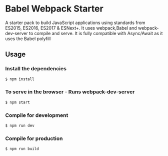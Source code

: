 # Babel Webpack Starter

A starter pack to build JavaScript applications using standards from ES2015, ES2016, ES2017 & ESNext+. It uses webpack,Babel and webpack-dev-server to compile and serve. It is fully compatible with Async/Await as it uses the Babel polyfill

## Usage

### Install the dependencies

```sh
$ npm install
```

### To serve in the browser - Runs webpack-dev-server

```sh
$ npm start
```

### Compile for development

```sh
$ npm run dev
```

### Compile for production

```sh
$ npm run build
```
